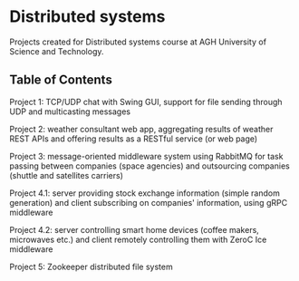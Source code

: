 # Distributed systems
Projects created for Distributed systems course at AGH University of Science and Technology.

## Table of Contents

Project 1: TCP/UDP chat with Swing GUI, support for file sending through UDP and multicasting messages  

Project 2: weather consultant web app, aggregating results of weather REST APIs and offering results as a RESTful service (or web page)  

Project 3: message-oriented middleware system using RabbitMQ for task passing between companies (space agencies) and outsourcing companies (shuttle and satellites carriers)  

Project 4.1: server providing stock exchange information (simple random generation) and client subscribing on companies' information, using gRPC middleware  

Project 4.2: server controlling smart home devices (coffee makers, microwaves etc.) and client remotely controlling them with ZeroC Ice middleware  

Project 5: Zookeeper distributed file system  


